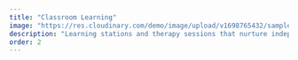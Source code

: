 ```yaml
---
title: "Classroom Learning"
image: "https://res.cloudinary.com/demo/image/upload/v1698765432/sample.jpg"
description: "Learning stations and therapy sessions that nurture independence and social skills."
order: 2
---
```

